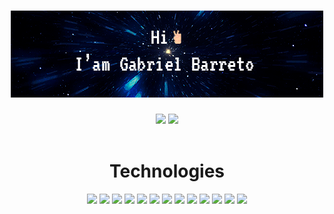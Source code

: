 <div align="center"> 
  <h1>
   <img src="./src/img/github.gif" />
  </h1>
 </div>
 
 <div align="center"> 
  <img  height="230"  src="https://github-readme-stats.vercel.app/api?username=Cyacer&theme=prussian&show_icons=true"/>
  <img  height="230" src="https://github-readme-stats.vercel.app/api/top-langs/?username=Cyacer&theme=prussian"/>
 </div>
  <br>
  <div align="center">
    <h1>Technologies</h1>
    <img src="https://img.shields.io/badge/HTML5-E34F26.svg?style=for-the-badge&logo=HTML5&logoColor=white" />
    <img src="https://img.shields.io/badge/CSS3-1572B6.svg?style=for-the-badge&logo=CSS3&logoColor=white" />
    <img src="https://img.shields.io/badge/JavaScript-F7DF1E.svg?style=for-the-badge&logo=JavaScript&logoColor=black" />
    <img src="https://img.shields.io/badge/Node.js-339933.svg?style=for-the-badge&logo=nodedotjs&logoColor=white" />
    <img src="https://img.shields.io/badge/TypeScript-3178C6.svg?style=for-the-badge&logo=TypeScript&logoColor=white" />
    <img src="https://img.shields.io/badge/WordPress-21759B.svg?style=for-the-badge&logo=WordPress&logoColor=white" />
    <img src="https://img.shields.io/badge/Sass-CC6699.svg?style=for-the-badge&logo=Sass&logoColor=white" />
    <img src="https://img.shields.io/badge/React-61DAFB.svg?style=for-the-badge&logo=React&logoColor=black" />
    <img src="https://img.shields.io/badge/Next.js-000000.svg?style=for-the-badge&logo=nextdotjs&logoColor=white" />
    <img src="https://img.shields.io/badge/styledcomponents-DB7093.svg?style=for-the-badge&logo=styled-components&logoColor=white" />
    <img src="https://img.shields.io/badge/Figma-F24E1E.svg?style=for-the-badge&logo=Figma&logoColor=white" />
    <img src="https://img.shields.io/badge/Adobe%20XD-FF61F6.svg?style=for-the-badge&logo=Adobe-XD&logoColor=white" />
    <img src="https://img.shields.io/badge/Adobe%20Photoshop-31A8FF.svg?style=for-the-badge&logo=Adobe-Photoshop&logoColor=white" />
  </div>
